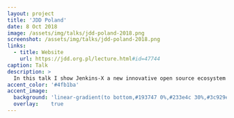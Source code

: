 ```yaml
---
layout: project
title: 'JDD Poland'
date: 8 Oct 2018
image: /assets/img/talks/jdd-poland-2018.png
screenshot: /assets/img/talks/jdd-poland-2018.png
links:
  - title: Website
    url: https://jdd.org.pl/lecture.html#id=47744
caption: Talk 
description: >
  In this talk I show Jenkins-X a new innovative open source ecosystem for CI/CD on Kubernetes.
accent_color: '#4fb1ba'
accent_image:
  background: 'linear-gradient(to bottom,#193747 0%,#233e4c 30%,#3c929e 50%,#d5d5d4 70%,#cdccc8 100%)'
  overlay:    true
---
```

